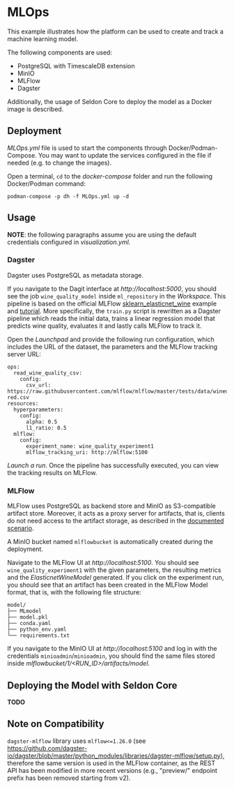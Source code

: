# MLOps

This example illustrates how the platform can be used to create and track a machine learning model.

The following components are used:

- PostgreSQL with TimescaleDB extension
- MinIO
- MLFlow
- Dagster

Additionally, the usage of Seldon Core to deploy the model as a Docker image is described.

## Deployment

*MLOps.yml* file is used to start the components through Docker/Podman-Compose. You may want to update the services configured in the file if needed (e.g. to change the images).

Open a terminal, `cd` to the *docker-compose* folder and run the following Docker/Podman command:

```shell
podman-compose -p dh -f MLOps.yml up -d
```

## Usage

**NOTE**: the following paragraphs assume you are using the default credentials configured in *visualization.yml*.

### Dagster

Dagster uses PostgreSQL as metadata storage.

If you navigate to the Dagit interface at *http://localhost:5000*, you should see the job `wine_quality_model` inside `ml_repository` in the *Workspace*. This pipeline is based on the official MLFlow [sklearn_elasticnet_wine](https://github.com/mlflow/mlflow/tree/master/examples/sklearn_elasticnet_wine) example and [tutorial](https://mlflow.org/docs/1.26.1/tutorials-and-examples/tutorial.html). More specifically, the `train.py` script is rewritten as a Dagster pipeline which reads the initial data, trains a linear regression model that predicts wine quality, evaluates it and lastly calls MLFlow to track it.

Open the *Launchpad* and provide the following run configuration, which includes the URL of the dataset, the parameters and the MLFlow tracking server URL:

```
ops:
  read_wine_quality_csv:
    config:
      csv_url: https://raw.githubusercontent.com/mlflow/mlflow/master/tests/data/winequality-red.csv
resources:
  hyperparameters:
    config:
      alpha: 0.5
      l1_ratio: 0.5
  mlflow:
    config:
      experiment_name: wine_quality_experiment1
      mlflow_tracking_uri: http://mlflow:5100
```

*Launch a run*. Once the pipeline has successfully executed, you can view the tracking results on MLFlow.

### MLFlow

MLFlow uses PostgreSQL as backend store and MinIO as S3-compatible artifact store. Moreover, it acts as a proxy server for artifacts, that is, clients do not need access to the artifact storage, as described in the [documented scenario](https://mlflow.org/docs/1.26.1/tracking.html#scenario-5-mlflow-tracking-server-enabled-with-proxied-artifact-storage-access).

A MinIO bucket named `mlflowbucket` is automatically created during the deployment.

Navigate to the MLFlow UI at *http://localhost:5100*. You should see `wine_quality_experiment1` with the given parameters, the resulting metrics and the *ElasticnetWineModel* generated. If you click on the experiment run, you should see that an artifact has been created in the MLFlow Model format, that is, with the following file structure:

```
model/
├── MLmodel
├── model.pkl
├── conda.yaml
├── python_env.yaml
└── requirements.txt
```

If you navigate to the MinIO UI at *http://localhost:5100* and log in with the credentials `minioadmin`/`minioadmin`, you should find the same files stored inside *mlflowbucket/1/<RUN_ID>/artifacts/model*.

## Deploying the Model with Seldon Core

**TODO**

## Note on Compatibility

`dagster-mlflow` library uses `mlflow<=1.26.0` (see https://github.com/dagster-io/dagster/blob/master/python_modules/libraries/dagster-mlflow/setup.py), therefore the same version is used in the MLFlow container, as the REST API has been modified in more recent versions (e.g., "preview/" endpoint prefix has been removed starting from v2).
